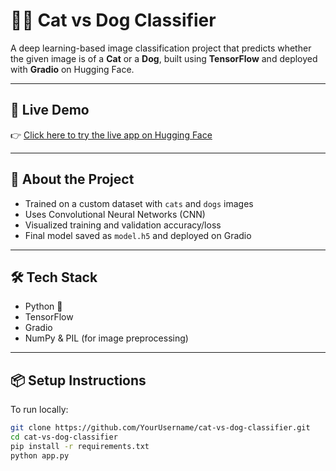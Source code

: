 # 🐶🐱 Cat vs Dog Classifier

A deep learning-based image classification project that predicts whether the given image is of a **Cat** or a **Dog**, built using **TensorFlow** and deployed with **Gradio** on Hugging Face.

---

## 🔗 Live Demo

👉 [Click here to try the live app on Hugging Face](https://huggingface.co/spaces/suhana2004/suhana-catdog-classifier)

---

## 🧠 About the Project

- Trained on a custom dataset with `cats` and `dogs` images
- Uses Convolutional Neural Networks (CNN)
- Visualized training and validation accuracy/loss
- Final model saved as `model.h5` and deployed on Gradio

---

## 🛠️ Tech Stack

- Python 🐍  
- TensorFlow  
- Gradio  
- NumPy & PIL (for image preprocessing)  

---

## 📦 Setup Instructions

To run locally:

```bash
git clone https://github.com/YourUsername/cat-vs-dog-classifier.git
cd cat-vs-dog-classifier
pip install -r requirements.txt
python app.py
